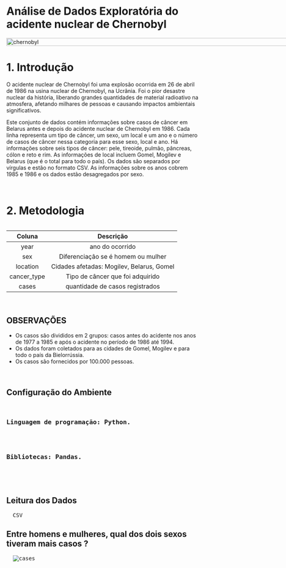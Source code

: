 #  Análise de Dados Exploratória do acidente nuclear de Chernobyl

<div style="display: flex; align-items: center; justify-content: center; width: 100vw;">
  <img src="https://i.ibb.co/s2z4NPy/background-1.png" alt="chernobyl" style="width: 100%" />
</div>

<h1>1. Introdução</h1>
<p>
O acidente nuclear de Chernobyl foi uma explosão ocorrida em 26 de abril de 1986 na usina nuclear de Chernobyl, na Ucrânia. Foi o pior desastre nuclear da história, liberando grandes quantidades de material radioativo na atmosfera, afetando milhares de pessoas e causando impactos ambientais significativos.
</p>

<p>
Este conjunto de dados contém informações sobre casos de câncer em Belarus antes e depois do acidente nuclear de Chernobyl em 1986. Cada linha representa um tipo de câncer, um sexo, um local e um ano e o número de casos de câncer nessa categoria para esse sexo, local e ano. Há informações sobre seis tipos de câncer: pele, tireoide, pulmão, pâncreas, cólon e reto e rim. As informações de local incluem Gomel, Mogilev e Belarus (que é o total para todo o país). Os dados são separados por vírgulas e estão no formato CSV. As informações sobre os anos cobrem 1985 e 1986 e os dados estão desagregados por sexo.
</p>
<br>
<h1>2. Metodologia</h1>

<div style="display: flex; align-items: center; justify-content: center;">
  <table style="text-align: center;">
    <thead>
      <tr>
        <th>Coluna</th>
        <th>Descrição</th>
      </tr>
    </thead>
    <tbody>
      <tr>
        <td>year</td>
        <td>ano do ocorrido</td>
      </tr>
      <tr>
        <td>sex</td>
        <td>Diferenciação se é homem ou mulher</td>
      </tr>
      <tr>
        <td>location</td>
        <td>Cidades afetadas: Mogilev, Belarus, Gomel</td>
      </tr>
      <tr>
        <td>cancer_type</td>
        <td>Tipo de câncer que foi adquirido</td>
      </tr>
      <tr>
        <td>cases</td>
        <td>quantidade de casos registrados</td>
      </tr>
    </tbody>
  </table>
</div>



<br />

<h2>OBSERVAÇÕES</h2>
<ul>
<li>Os casos são divididos em 2 grupos: casos antes do acidente nos anos de 1977 a 1985 e após o acidente no período de 1986 até 1994.</li>
  <li>Os dados foram coletados para as cidades de Gomel, Mogilev e para todo o país da Bielorrússia.</li>
  <li>Os casos são fornecidos por 100.000 pessoas.</li>
</ul>
<br style="width: 100%" />
<h2>Configuração do Ambiente</h2>
<pre>
 <h3>Linguagem de programação: Python.</h3>
 <h3>Bibliotecas: Pandas.</h3>
</pre>
<br>
<h2>Leitura dos Dados</h2>
<pre>
  <span>CSV</span>
</pre>
<h2>Entre homens e mulheres, qual dos dois sexos tiveram mais casos ?</h2>
<pre>
  <img src="https://i.ibb.co/VYW8dzf/YHYf-Tm-TDNl-AAAAAEl-FTk-Su-Qm-CC.png" alt="cases" />
</pre>
